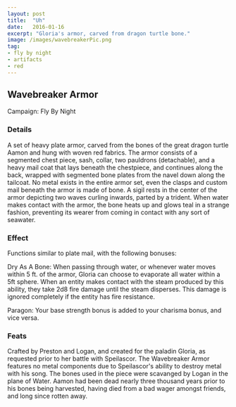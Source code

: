 ```yaml
---
layout: post
title:  "Uh"
date:   2016-01-16
excerpt: "Gloria's armor, carved from dragon turtle bone."
image: /images/wavebreakerPic.png
tag:
- fly by night
- artifacts
- red
---
```


## Wavebreaker Armor
Campaign: Fly By Night

### Details

A set of heavy plate armor, carved from the bones of the great dragon turtle Aamon and hung with woven red fabrics. The armor consists of a segmented chest piece, sash, collar, two pauldrons (detachable), and a heavy mail coat that lays beneath the chestpiece, and continues along the back, wrapped with segmented bone plates from the navel down along the tailcoat. No metal exists in the entire armor set, even the clasps and custom mail beneath the armor is made of bone. A sigil rests in the center of the armor depicting two waves curling inwards, parted by a trident. When water makes contact with the armor, the bone heats up and glows teal in a strange fashion, preventing its wearer from coming in contact with any sort of seawater.


### Effect

Functions similar to plate mail, with the following bonuses:

Dry As A Bone: When passing through water, or whenever water moves within 5 ft. of the armor, Gloria can choose to evaporate all water within a 5ft sphere. When an entity makes contact with the steam produced by this ability, they take 2d8 fire damage until the steam disperses. This damage is ignored completely if the entity has fire resistance.

Paragon: Your base strength bonus is added to your charisma bonus, and vice versa.

### Feats

Crafted by Preston and Logan, and created for the paladin Gloria, as requested prior to her battle with Speilascor. The Wavebreaker Armor features no metal components due to Speilascor's ability to destroy metal with his song. The bones used in the piece were scavanged by Logan in the plane of Water. Aamon had been dead nearly three thousand years prior to his bones being harvested, having died from a bad wager amongst friends, and long since rotten away.

